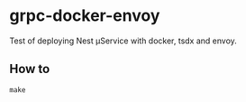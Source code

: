 # grpc-docker-envoy

Test of deploying Nest µService with docker, tsdx and envoy.

## How to

```shell
make
```
